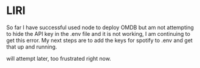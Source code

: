 # LIRI

So far I have successful used node to deploy OMDB but am not attempting to hide the API key in the .env file and it is not working, I am continuing to get this error. My next steps are to add the keys for spotify to .env and get that up and running. 

will attempt later, too frustrated right now.